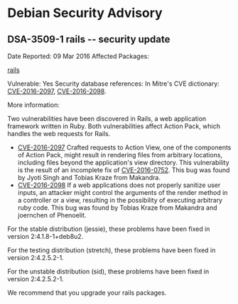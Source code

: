
Debian Security Advisory
========================


DSA-3509-1 rails -- security update
-----------------------------------



Date Reported:
09 Mar 2016
Affected Packages:

[rails](https://packages.debian.org/src:rails)

Vulnerable:
Yes
Security database references:
In Mitre's CVE dictionary: [CVE-2016-2097](https://security-tracker.debian.org/tracker/CVE-2016-2097), [CVE-2016-2098](https://security-tracker.debian.org/tracker/CVE-2016-2098).  

More information:

Two vulnerabilities have been discovered in Rails, a web application
framework written in Ruby. Both vulnerabilities affect Action Pack, which
handles the web requests for Rails.


* [CVE-2016-2097](https://security-tracker.debian.org/tracker/CVE-2016-2097)
Crafted requests to Action View, one of the components of Action Pack,
 might result in rendering files from arbitrary locations, including
 files beyond the application's view directory. This vulnerability is
 the result of an incomplete fix of
 [CVE-2016-0752](https://security-tracker.debian.org/tracker/CVE-2016-0752).
 This bug was found by Jyoti Singh and Tobias Kraze from Makandra.
* [CVE-2016-2098](https://security-tracker.debian.org/tracker/CVE-2016-2098)
If a web applications does not properly sanitize user inputs, an
 attacker might control the arguments of the render method in a
 controller or a view, resulting in the possibility of executing
 arbitrary ruby code.
 This bug was found by Tobias Kraze from Makandra and joernchen of
 Phenoelit.


For the stable distribution (jessie), these problems have been fixed in
version 2:4.1.8-1+deb8u2.


For the testing distribution (stretch), these problems have been fixed
in version 2:4.2.5.2-1.


For the unstable distribution (sid), these problems have been fixed in
version 2:4.2.5.2-1.


We recommend that you upgrade your rails packages.





